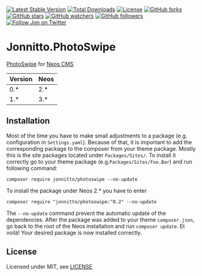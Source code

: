 [![Latest Stable Version](https://poser.pugx.org/jonnitto/photoswipe/v/stable)](https://packagist.org/packages/jonnitto/photoswipe)
[![Total Downloads](https://poser.pugx.org/jonnitto/photoswipe/downloads)](https://packagist.org/packages/jonnitto/photoswipe)
[![License](https://poser.pugx.org/jonnitto/photoswipe/license)](https://packagist.org/packages/jonnitto/photoswipe)
[![GitHub forks](https://img.shields.io/github/forks/jonnitto/Jonnitto.PhotoSwipe.svg?style=social&label=Fork)](https://github.com/jonnitto/Jonnitto.PhotoSwipe/fork)
[![GitHub stars](https://img.shields.io/github/stars/jonnitto/Jonnitto.PhotoSwipe.svg?style=social&label=Stars)](https://github.com/jonnitto/Jonnitto.PhotoSwipe/stargazers)
[![GitHub watchers](https://img.shields.io/github/watchers/jonnitto/Jonnitto.PhotoSwipe.svg?style=social&label=Watch)](https://github.com/jonnitto/Jonnitto.PhotoSwipe/subscription)
[![GitHub followers](https://img.shields.io/github/followers/jonnitto.svg?style=social&label=Follow)](https://github.com/jonnitto/followers)
[![Follow Jon on Twitter](https://img.shields.io/twitter/follow/jonnitto.svg?style=social&label=Follow)](https://twitter.com/jonnitto)

Jonnitto.PhotoSwipe
==================

[PhotoSwipe](http://photoswipe.com/) for [Neos CMS](https://www.neos.io)

| Version | Neos   |
|---------|--------|
| 0.*     | 2.*    |
| 1.*     | 3.*    |

Installation
------------

Most of the time you have to make small adjustments to a package (e.g. configuration in `Settings.yaml`). Because of that, it is important to add the corresponding package to the composer from your theme package. Mostly this is the site packages located under `Packages/Sites/`. To install it correctly go to your theme package (e.g.`Packages/Sites/Foo.Bar`) and run following command:
```
composer require jonnitto/photoswipe --no-update
```

To install the package under Neos 2.* you have to enter
```
composer require "jonnitto/photoswipe:^0.2" --no-update
```

The `--no-update` command prevent the automatic update of the dependencies. After the package was added to your theme `composer.json`, go back to the root of the Neos installation and run `composer update`. Et voilà! Your desired package is now installed correctly.


License
-------

Licensed under MIT, see [LICENSE](LICENSE)

